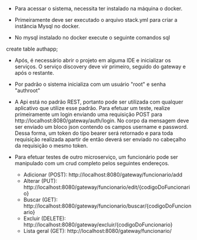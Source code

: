 - Para acessar o sistema, necessita ter instalado na máquina o docker.

- Primeiramente deve ser executado o arquivo stack.yml para criar a instância Mysql no docker.

- No mysql instalado no docker execute o seguinte comandos sql

create table authapp;

- Após, é necessário abrir o projeto em alguma IDE e inicializar os serviços. O serviço discovery deve vir primeiro, seguido do gateway e após o restante.

- Por padrão o sistema inicializa com um usuário "root" e senha "authroot"


- A Api está no padrão REST, portanto pode ser utilizada com qualquer aplicativo que utilize esse padrão. Para efetuar um teste, realize primeiramente um login enviando uma requisição POST para http://localhost:8080/gateway/auth/login. No corpo da mensagem deve ser enviado um bloco json contendo os campos username e password. Dessa forma, um token do tipo bearer será retornado e para toda requisição realizada apartir de então deverá ser enviado no cabeçalho da requisição o mesmo token.

- Para efetuar testes de outro microserviço, um funcionário pode ser manipulado com um crud completo pelos seguintes endereços.
  - Adicionar (POST): http://localhost:8080/gateway/funcionario/add 
  - Alterar (PUT): http://localhost:8080/gateway/funcionario/edit/{codigoDoFuncionario}
  - Buscar (GET): http://localhost:8080/gateway/funcionario/buscar/{codigoDoFuncionario}
  - Excluir (DELETE): http://localhost:8080/gateway/excluir/{codigoDoFuncionario}
  - Lista geral (GET): http://localhost:8080/gateway/funcionario/
